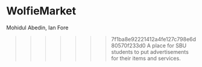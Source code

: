 # WolfieMarket 
Mohidul Abedin, Ian Fore
>>>>>>> 7f1ba8e92221412a4fe127c798e6d80570f233d0
A place for SBU students to put advertisements for their items and services. 
